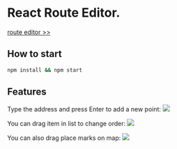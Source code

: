 # React Route Editor.

[route editor >>](https://svdunaev.github.io/route-editor-test-task/)

## How to start 

```bash
npm install && npm start
```

## Features

Type the address and press Enter to add a new point:
![](https://i.imgur.com/Bcptsj3.gif)


You can drag item in list to change order:
![](https://i.imgur.com/gM9UinQ.gif)

You can also drag place marks on map:
![](https://i.imgur.com/aZIcqyZ.gif)